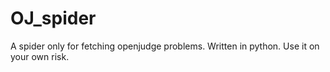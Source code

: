 # OJ_spider
A spider only for fetching openjudge problems. Written in python. Use it on your own risk.
